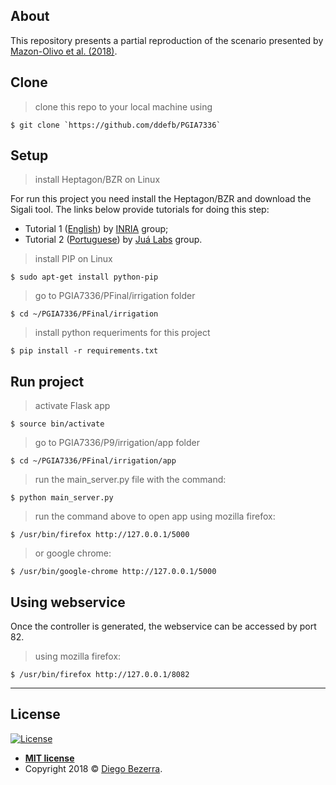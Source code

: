 ## About

This repository presents a partial reproduction of the scenario presented by <a href="https://www.sciencedirect.com/science/article/pii/S0168169918302436" target="_blank">Mazon-Olivo et al. (2018)</a>.

## Clone

> clone this repo to your local machine using 

```shell
$ git clone `https://github.com/ddefb/PGIA7336`
```

## Setup

> install Heptagon/BZR on Linux

For run this project you need install the Heptagon/BZR and download the Sigali tool. The links below provide tutorials for doing this step:

- Tutorial 1 (<a href="http://heptagon.gforge.inria.fr/" target="_blank">English</a>) by <a href="http://heptagon.gforge.inria.fr/" target="_blank">INRIA</a> group;
- Tutorial 2 (<a href="https://jualabs.wordpress.com/2016/04/08/instalacao-do-heptagon-no-ubuntu-14-04/" target="_blank">Portuguese</a>) by <a href="https://www.jualabs.com" target="_blank">Juá Labs</a> group.

> install PIP on Linux

```shell
$ sudo apt-get install python-pip
```

> go to PGIA7336/PFinal/irrigation folder

```shell
$ cd ~/PGIA7336/PFinal/irrigation
```

> install python requeriments for this project

```shell
$ pip install -r requirements.txt 
```

## Run project

> activate Flask app

```shell
$ source bin/activate
```

> go to PGIA7336/P9/irrigation/app folder

```shell
$ cd ~/PGIA7336/PFinal/irrigation/app
```

> run the main_server.py file with the command:

```shell
$ python main_server.py
```

> run the command above to open app using mozilla firefox:

```shell 
$ /usr/bin/firefox http://127.0.0.1/5000
```
> or google chrome:

```shell 
$ /usr/bin/google-chrome http://127.0.0.1/5000
```

## Using webservice

Once the controller is generated, the webservice can be accessed by port 82.

> using mozilla firefox:

```shell 
$ /usr/bin/firefox http://127.0.0.1/8082
```

---

## License

[![License](http://img.shields.io/:license-mit-blue.svg?style=flat-square)](http://badges.mit-license.org)

- **[MIT license](http://opensource.org/licenses/mit-license.php)**
- Copyright 2018 © <a href="http://ddefb.me/" target="_blank">Diego Bezerra</a>.
